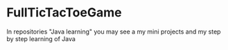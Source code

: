 # FullTicTacToeGame
In repositories "Java learning" you may see a my mini projects and my step by step learning of Java
